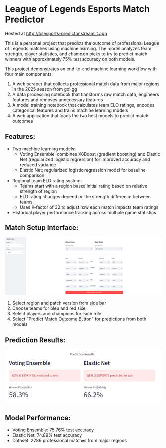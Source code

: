 # League of Legends Esports Match Predictor

Hosted at http://lolesports-predictor.streamlit.app

This is a personal project that predicts the outcome of professional League of Legends matches using machine learning. The model analyzes team strength, player statistics, and champion picks to try to predict match winners with approximately 75% test accuracy on both models.

This project demonstrates an end-to-end machine learning workflow with four main components:
1. A web scraper that collects professional match data from major regions in the 2025 season from gol.gg
2. A data processing notebook that transforms raw match data, engineers features and removes unnecessary features
3. A model training notebook that calculates team ELO ratings, encodes categorical features and trains machine learning models
4. A web application that loads the two best models to predict match outcomes

## Features:
- Two machine learning models:
    - Voting Ensemble: combines XGBoost (gradient boosting) and Elastic Net (regularized logistic regression) for improved accuracy and reduced variance
    - Elastic Net: regularized logistic regression model for baseline comparison
- Regional team ELO rating system:
    - Teams start with a region based initial rating based on relative strength of region
    - ELO rating changes depend on the strength difference between teams
    - Uses K-factor of 32 to adjust how each match impacts team ratings
- Historical player performance tracking across multiple game statistics

## Match Setup Interface:
![Match Setup](images/matchsetup.png)
1. Select region and patch version from side bar
2. Choose teams for bleu and red side
3. Select players and champions for each role
4. Select "Predict Match Outcome Button" for predictions from both models

## Prediction Results:
![Prediction Results](images/predictionresults.png)

## Model Performance:
- Voting Ensemble: 75.76% test accuracy
- Elastic Net: 74.89% test accuracy
- Dataset: 2286 professional matches from major regions